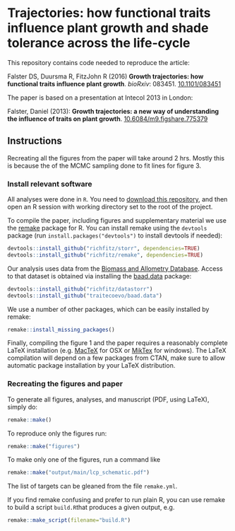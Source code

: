 # Trajectories: how functional traits influence plant growth and shade tolerance across the life-cycle

This repository contains code needed to reproduce the article:

Falster DS, Duursma R, FitzJohn R (2016) **Growth trajectories: how functional traits influence plant growth**. *bioRxiv*: 083451. [10.1101/083451](http://doi.org/10.1101/083451)

The paper is based on a presentation at Intecol 2013 in London:

Falster, Daniel (2013): **Growth trajectories: a new way of understanding the influence of traits on plant growth**. [10.6084/m9.figshare.775379](http://dx.doi.org/10.6084/m9.figshare.775379)

## Instructions

Recreating all the figures from the paper will take around 2 hrs. Mostly this is because the of the MCMC sampling done to fit lines for figure 3.

### Install relevant software

All analyses were done in `R`. You need to [download this repository](https://github.com/traitecoevo/growth_trajectories/archive/master.zip), and then open an R session with working directory set to the root of the project.

To compile the paper, including figures and supplementary material we use the [remake](https://github.com/richfitz/remake) package for R. You can install remake using the `devtools` package (run `install.packages("devtools")` to install devtools if needed):

```r
devtools::install_github("richfitz/storr", dependencies=TRUE)
devtools::install_github("richfitz/remake", dependencies=TRUE)
```

Our analysis uses data from the [Biomass and Allometry Database](https://github.com/dfalster/baad). Access to that dataset is obtained via installing the [baad.data](https://github.com/traitecoevo/baad.data) package:
```r
devtools::install_github("richfitz/datastorr")
devtools::install_github("traitecoevo/baad.data")
```

We use a number of other packages, which can be easily installed by remake:

```r
remake::install_missing_packages()
```

Finally, compiling the figure 1 and the paper requires a reasonably complete LaTeX installation (e.g. [MacTeX](https://tug.org/mactex/) for OSX or [MikTex](http://miktex.org/) for windows). The LaTeX compilation will depend on a few packages from CTAN, make sure to allow automatic package installation by your LaTeX distribution.

### Recreating the figures and paper

To generate all figures, analyses, and manuscript (PDF, using LaTeX), simply do:

```r
remake::make()
```

To reproduce only the figures run:

```r
remake::make("figures")
```

To make only one of the figures, run a command like

```r
remake::make("output/main/lcp_schematic.pdf")
```

The list of targets can be gleaned from the file `remake.yml`.


If you find remake confusing and prefer to run plain R, you can use remake to build a script `build.R`that produces a given output, e.g.

```r
remake::make_script(filename="build.R")
```
